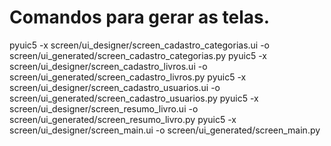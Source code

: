 
# Comandos para gerar as telas.  
pyuic5 -x screen/ui_designer/screen_cadastro_categorias.ui -o screen/ui_generated/screen_cadastro_categorias.py
pyuic5 -x screen/ui_designer/screen_cadastro_livros.ui -o screen/ui_generated/screen_cadastro_livros.py
pyuic5 -x screen/ui_designer/screen_cadastro_usuarios.ui -o screen/ui_generated/screen_cadastro_usuarios.py
pyuic5 -x screen/ui_designer/screen_resumo_livro.ui -o screen/ui_generated/screen_resumo_livro.py
pyuic5 -x screen/ui_designer/screen_main.ui -o screen/ui_generated/screen_main.py

